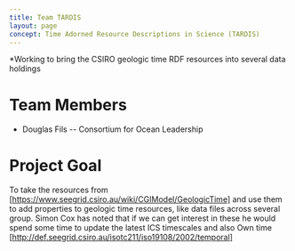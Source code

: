```yaml
---
title: Team TARDIS
layout: page
concept: Time Adorned Resource Descriptions in Science (TARDIS)
---
```


*Working to bring the CSIRO geologic time RDF resources into several data holdings


# Team Members

  * Douglas Fils  -- Consortium for Ocean Leadership


# Project Goal

To take the resources from [https://www.seegrid.csiro.au/wiki/CGIModel/GeologicTime] 
and use them to add properties to geologic time resources, like data files across
several group.   Simon Cox has noted that if we can get interest in these he
would spend some time to update the latest ICS timescales and also 
Own time [http://def.seegrid.csiro.au/isotc211/iso19108/2002/temporal]